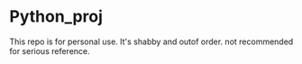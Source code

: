 # Python_proj
This repo is for personal use. It's shabby and outof order.
not recommended for serious reference.
